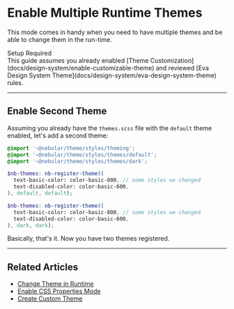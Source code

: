 # Enable Multiple Runtime Themes

This mode comes in handy when you need to have multiple themes and be able to change them in the run-time.


<div class="note note-info section-end">
  <div class="note-title">Setup Required</div>
  <div class="note-body">
    This guide assumes you already enabled [Theme Customization](docs/design-system/enable-customizable-theme)
    and reviewed [Eva Design System Theme](docs/design-system/eva-design-system-theme) rules.
  </div>
</div>
<hr>

## Enable Second Theme
Assuming you already have the `themes.scss` file with the `default` theme enabled, let's add a second theme:

```scss
@import '~@nebular/theme/styles/theming';
@import '~@nebular/theme/styles/themes/default';
@import '~@nebular/theme/styles/themes/dark';

$nb-themes: nb-register-theme((
  text-basic-color: color-basic-800, // some styles we changed
  text-disabled-color: color-basic-600,
), default, default);

$nb-themes: nb-register-theme((
  text-basic-color: color-basic-800, // some styles we changed
  text-disabled-color: color-basic-600,
), dark, dark);

```

Basically, that's it. Now you have two themes registered.
<hr>

## Related Articles

- [Change Theme in Runtime](docs/design-system/change-curren-theme)
- [Enable CSS Properties Mode](docs/design-system/enable-css-properties-mode)
- [Create Custom Theme](docs/design-system/create-custom-theme)
